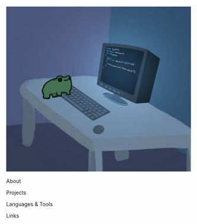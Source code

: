 ![Header](https://github.com/fahtuu/fahtuu/blob/main/assets/header.gif)

About

Projects

Languages & Tools

Links
